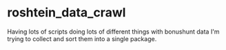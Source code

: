 # roshtein_data_crawl

Having lots of scripts doing lots of different things with bonushunt data
I'm trying to collect and sort them into a single package.
